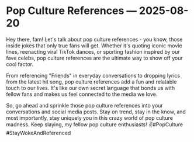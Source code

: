 # Pop Culture References — 2025-08-20

Hey there, fam! Let's talk about pop culture references - you know, those inside jokes that only true fans will get. Whether it's quoting iconic movie lines, reenacting viral TikTok dances, or sporting fashion inspired by our fave celebs, pop culture references are the ultimate way to show off your cool factor.

From referencing "Friends" in everyday conversations to dropping lyrics from the latest hit song, pop culture references add a fun and relatable touch to our lives. It's like our own secret language that bonds us with fellow fans and makes us feel connected to the media we love.

So, go ahead and sprinkle those pop culture references into your conversations and social media posts. Stay on trend, stay in the know, and most importantly, stay uniquely you in this crazy world of pop culture madness. Keep slaying, my fellow pop culture enthusiasts! ✌️#PopCulture #StayWokeAndReferenced